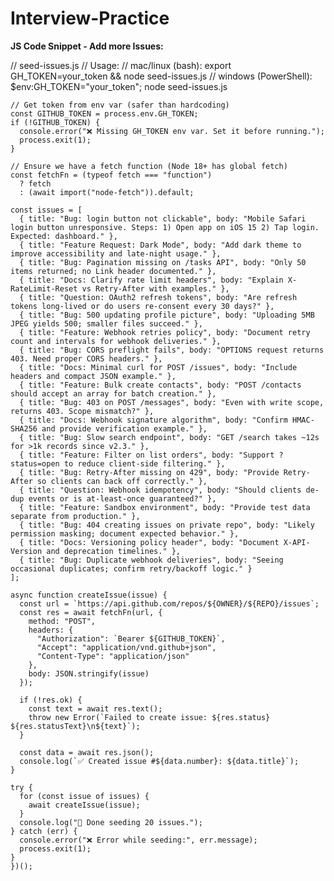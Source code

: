 # Interview-Practice


**JS Code Snippet - Add more Issues:**

// seed-issues.js
// Usage:
//   mac/linux (bash):  export GH_TOKEN=your_token && node seed-issues.js
//   windows (PowerShell):  $env:GH_TOKEN="your_token"; node seed-issues.js

  
    // Get token from env var (safer than hardcoding)
    const GITHUB_TOKEN = process.env.GH_TOKEN;
    if (!GITHUB_TOKEN) {
      console.error("❌ Missing GH_TOKEN env var. Set it before running.");
      process.exit(1);
    }
  
    // Ensure we have a fetch function (Node 18+ has global fetch)
    const fetchFn = (typeof fetch === "function")
      ? fetch
      : (await import("node-fetch")).default;
  
    const issues = [
      { title: "Bug: login button not clickable", body: "Mobile Safari login button unresponsive. Steps: 1) Open app on iOS 15 2) Tap login. Expected: dashboard." },
      { title: "Feature Request: Dark Mode", body: "Add dark theme to improve accessibility and late-night usage." },
      { title: "Bug: Pagination missing on /tasks API", body: "Only 50 items returned; no Link header documented." },
      { title: "Docs: Clarify rate limit headers", body: "Explain X-RateLimit-Reset vs Retry-After with examples." },
      { title: "Question: OAuth2 refresh tokens", body: "Are refresh tokens long-lived or do users re-consent every 30 days?" },
      { title: "Bug: 500 updating profile picture", body: "Uploading 5MB JPEG yields 500; smaller files succeed." },
      { title: "Feature: Webhook retries policy", body: "Document retry count and intervals for webhook deliveries." },
      { title: "Bug: CORS preflight fails", body: "OPTIONS request returns 403. Need proper CORS headers." },
      { title: "Docs: Minimal curl for POST /issues", body: "Include headers and compact JSON example." },
      { title: "Feature: Bulk create contacts", body: "POST /contacts should accept an array for batch creation." },
      { title: "Bug: 403 on POST /messages", body: "Even with write scope, returns 403. Scope mismatch?" },
      { title: "Docs: Webhook signature algorithm", body: "Confirm HMAC-SHA256 and provide verification example." },
      { title: "Bug: Slow search endpoint", body: "GET /search takes ~12s for >1k records since v2.3." },
      { title: "Feature: Filter on list orders", body: "Support ?status=open to reduce client-side filtering." },
      { title: "Bug: Retry-After missing on 429", body: "Provide Retry-After so clients can back off correctly." },
      { title: "Question: Webhook idempotency", body: "Should clients de-dup events or is at-least-once guaranteed?" },
      { title: "Feature: Sandbox environment", body: "Provide test data separate from production." },
      { title: "Bug: 404 creating issues on private repo", body: "Likely permission masking; document expected behavior." },
      { title: "Docs: Versioning policy header", body: "Document X-API-Version and deprecation timelines." },
      { title: "Bug: Duplicate webhook deliveries", body: "Seeing occasional duplicates; confirm retry/backoff logic." }
    ];
  
    async function createIssue(issue) {
      const url = `https://api.github.com/repos/${OWNER}/${REPO}/issues`;
      const res = await fetchFn(url, {
        method: "POST",
        headers: {
          "Authorization": `Bearer ${GITHUB_TOKEN}`,
          "Accept": "application/vnd.github+json",
          "Content-Type": "application/json"
        },
        body: JSON.stringify(issue)
      });
  
      if (!res.ok) {
        const text = await res.text();
        throw new Error(`Failed to create issue: ${res.status} ${res.statusText}\n${text}`);
      }
  
      const data = await res.json();
      console.log(`✅ Created issue #${data.number}: ${data.title}`);
    }
  
    try {
      for (const issue of issues) {
        await createIssue(issue);
      }
      console.log("🎉 Done seeding 20 issues.");
    } catch (err) {
      console.error("❌ Error while seeding:", err.message);
      process.exit(1);
    }
    })();
  
